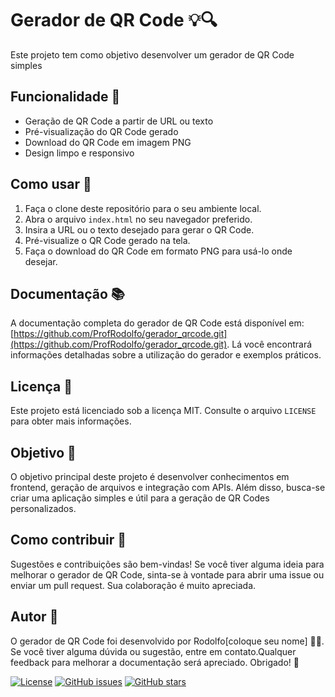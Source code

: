 # Gerador de QR Code  💡🔍
Este projeto tem como objetivo desenvolver um gerador de QR Code simples

## Funcionalidade 🚀
- Geração de QR Code a partir de URL ou texto
- Pré-visualização do QR Code gerado
- Download do QR Code em imagem PNG
- Design limpo e responsivo

## Como usar 📖
1. Faça o clone deste repositório para o seu ambiente local.
2. Abra o arquivo `index.html` no seu navegador preferido.
3. Insira a URL ou o texto desejado para gerar o QR Code.
4. Pré-visualize o QR Code gerado na tela.
5. Faça o download do QR Code em formato PNG para usá-lo onde desejar.

## Documentação 📚
A documentação completa do gerador de QR Code está disponível em: [https://github.com/ProfRodolfo/gerador_qrcode.git](https://github.com/ProfRodolfo/gerador_qrcode.git). Lá você encontrará informações detalhadas sobre a utilização do gerador e exemplos práticos.

## Licença 📜
Este projeto está licenciado sob a licença MIT. Consulte o arquivo `LICENSE` para obter mais informações.

## Objetivo 🎯
O objetivo principal deste projeto é desenvolver conhecimentos em frontend, geração de arquivos e integração com APIs. Além disso, busca-se criar uma aplicação simples e útil para a geração de QR Codes personalizados.

## Como contribuir 🤝
Sugestões e contribuições são bem-vindas! Se você tiver alguma ideia para melhorar o gerador de QR Code, sinta-se à vontade para abrir uma issue ou enviar um pull request. Sua colaboração é muito apreciada.

## Autor 👤
O gerador de QR Code foi desenvolvido por Rodolfo[coloque seu nome] 👨‍💻. Se você tiver alguma dúvida ou sugestão, entre em contato.Qualquer feedback para melhorar a documentação será apreciado. Obrigado! 🙏

[![License](https://img.shields.io/badge/license-MIT-blue.svg)](https://github.com/ProfRodolfo/gerador_qrcode/blob/main/LICENSE)
[![GitHub issues](https://img.shields.io/github/issues/ProfRodolfo/gerador_qrcode)](https://github.com/ProfRodolfo/gerador_qrcode/issues)
[![GitHub stars](https://img.shields.io/github/stars/ProfRodolfo/gerador_qrcode)](https://github.com/ProfRodolfo/gerador_qrcode/stargazers)
